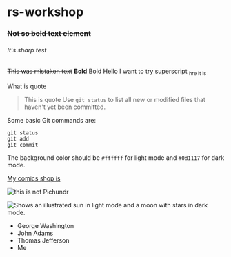 # rs-workshop
### ~~Not so bold text element~~
###### It's sharp test

~~This was mistaken text~~
**Bold**
Bold
Hello I want to try superscript <sub> hre it is </sub>

What is quote
>This is quote
Use `git status` to list all new or modified files that haven't yet been committed.


Some basic Git commands are:
```
git status
git add
git commit
```

The background color should be `#ffffff` for light mode and `#0d1117` for dark mode.

[My comics shop is](vk.com/comics_porosen)

![this is not Pichundr](https://i.pinimg.com/736x/ba/92/7f/ba927ff34cd961ce2c184d47e8ead9f6.jpg)

<picture>
  <source media="(prefers-color-scheme: dark)" srcset="https://user-images.githubusercontent.com/25423296/163456776-7f95b81a-f1ed-45f7-b7ab-8fa810d529fa.png">
  <source media="(prefers-color-scheme: light)" srcset="https://user-images.githubusercontent.com/25423296/163456779-a8556205-d0a5-45e2-ac17-42d089e3c3f8.png">
  <img alt="Shows an illustrated sun in light mode and a moon with stars in dark mode." src="https://user-images.githubusercontent.com/25423296/163456779-a8556205-d0a5-45e2-ac17-42d089e3c3f8.png">
</picture>

* George Washington
* John Adams
* Thomas Jefferson
* Me

